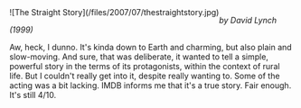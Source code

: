 <!--
.. title: The Straight Story
.. slug: the-straight-story
.. date: 2007-07-22 00:40:15-05:00
.. tags: media,movie,dramatization
-->

<span style="float: left">
![The Straight Story](/files/2007/07/thestraightstory.jpg)
</span>

*by David Lynch (1999)*

Aw, heck, I dunno. It's kinda down to Earth and charming, but also plain
and slow-moving. And sure, that was deliberate, it wanted to tell a
simple, powerful story in the terms of its protagonists, within the
context of rural life. But I couldn't really get into it, despite really
wanting to. Some of the acting was a bit lacking. IMDB informs me that
it's a true story. Fair enough. It's still 4/10.

<br style="clear: both" />
